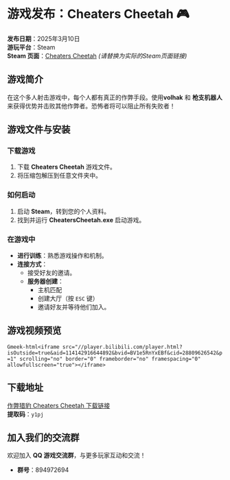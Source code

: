 # 游戏发布：Cheaters Cheetah 🎮

**发布日期**：2025年3月10日  
**游玩平台**：Steam  
**Steam 页面**：[Cheaters Cheetah](#) *(请替换为实际的Steam页面链接)*

## 游戏简介
在这个多人射击游戏中，每个人都有真正的作弊手段。使用 ​**volhak** 和 ​**枪支机器人** 来获得优势并击败其他作弊者。恐怖者将可以阻止所有失败者！

## 游戏文件与安装
### 下载游戏
1. 下载 ​**Cheaters Cheetah** 游戏文件。
2. 将压缩包解压到任意文件夹中。

### 如何启动
1. 启动 ​**Steam**，转到您的个人资料。
2. 找到并运行 ​**CheatersCheetah.exe** 启动游戏。

### 在游戏中
- ​**进行训练**：熟悉游戏操作和机制。
- ​**连接方式**：
    - 接受好友的邀请。
    - ​**服务器创建**：
        - 主机匹配
        - 创建大厅（按 `ESC` 键）
        - 邀请好友并等待他们加入。

## 游戏视频预览
`Gmeek-html<iframe src="//player.bilibili.com/player.html?isOutside=true&aid=114142916644892&bvid=BV1e5RnYxEBf&cid=28809626542&p=1" scrolling="no" border="0" frameborder="no" framespacing="0" allowfullscreen="true"></iframe>`

## 下载地址
[作弊猎豹 Cheaters Cheetah 下载链接](https://pan.baidu.com/s/1lcpdg5IvEtz46O3RfdSCvA)  
**提取码**：`y1pj`

## 加入我们的交流群
欢迎加入 ​**QQ 游戏交流群**，与更多玩家互动和交流！

- ​**群号**：894972694